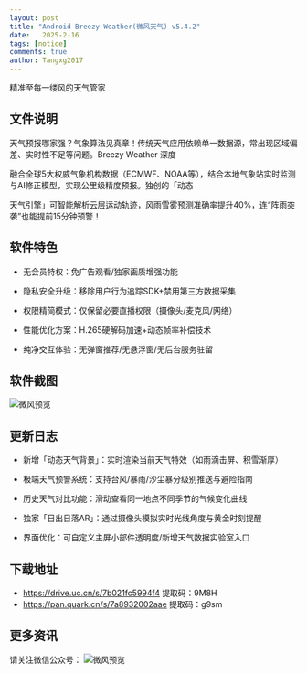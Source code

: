 ```yaml
---
layout: post
title: "Android Breezy Weather(微风天气) v5.4.2"
date:   2025-2-16
tags: [notice]
comments: true
author: Tangxg2017
---
```


精准至每一缕风的天气管家

<!-- more -->

## 文件说明

天气预报哪家强？气象算法见真章！传统天气应用依赖单一数据源，常出现区域偏差、实时性不足等问题。Breezy Weather 深度

融合全球5大权威气象机构数据（ECMWF、NOAA等），结合本地气象站实时监测与AI修正模型，实现公里级精度预报。独创的「动态

天气引擎」可智能解析云层运动轨迹，风雨雪雾预测准确率提升40%，连“阵雨突袭”也能提前15分钟预警！

## 软件特色

- 无会员特权：免广告观看/独家画质增强功能
  
- 隐私安全升级：移除用户行为追踪SDK+禁用第三方数据采集
  
- 权限精简模式：仅保留必要直播权限（摄像头/麦克风/网络）
  
- 性能优化方案：H.265硬解码加速+动态帧率补偿技术
  
- 纯净交互体验：无弹窗推荐/无悬浮窗/无后台服务驻留

## 软件截图

  ![微风预览](https://tangxg2017.github.io/images/Weather-25-02-16.png)

## 更新日志

- 新增「动态天气背景」：实时渲染当前天气特效（如雨滴击屏、积雪渐厚）
  
- 极端天气预警系统：支持台风/暴雨/沙尘暴分级别推送与避险指南
  
- 历史天气对比功能：滑动查看同一地点不同季节的气候变化曲线

- 独家「日出日落AR」：通过摄像头模拟实时光线角度与黄金时刻提醒

- 界面优化：可自定义主屏小部件透明度/新增天气数据实验室入口

## 下载地址

- https://drive.uc.cn/s/7b021fc5994f4 提取码：9M8H
- https://pan.quark.cn/s/7a8932002aae 提取码：g9sm

## 更多资讯

请关注微信公众号： ![微风预览](https://tangxg2017.github.io/images/wechat.png)

